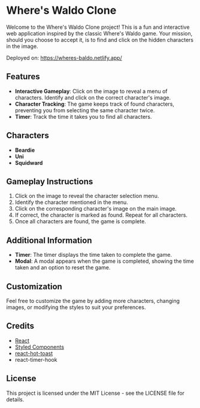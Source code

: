 # Where's Waldo Clone

Welcome to the Where's Waldo Clone project! This is a fun and interactive web application inspired by the classic Where's Waldo game. Your mission, should you choose to accept it, is to find and click on the hidden characters in the image.

Deployed on: https://wheres-baldo.netlify.app/

## Features

- **Interactive Gameplay**: Click on the image to reveal a menu of characters. Identify and click on the correct character's image.
- **Character Tracking**: The game keeps track of found characters, preventing you from selecting the same character twice.
- **Timer**: Track the time it takes you to find all characters.

## Characters

- **Beardie**
- **Uni**
- **Squidward**

## Gameplay Instructions

1.  Click on the image to reveal the character selection menu.
2.  Identify the character mentioned in the menu.
3.  Click on the corresponding character's image on the main image.
4.  If correct, the character is marked as found. Repeat for all characters.
5.  Once all characters are found, the game is complete.

## Additional Information

- **Timer**: The timer displays the time taken to complete the game.
- **Modal**: A modal appears when the game is completed, showing the time taken and an option to reset the game.

## Customization

Feel free to customize the game by adding more characters, changing images, or modifying the styles to suit your preferences.

## Credits

- [React](https://reactjs.org/)
- [Styled Components](https://styled-components.com/)
- [react-hot-toast](https://react-hot-toast.com/)
- react-timer-hook

## License

This project is licensed under the MIT License - see the LICENSE file for details.
